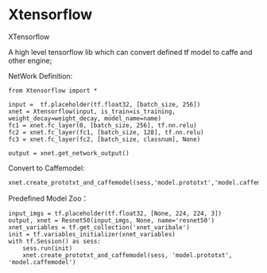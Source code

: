 # Xtensorflow
XTensorflow

A high level tensorflow lib which can convert defined tf model to caffe and other engine;

NetWork Definition:

    from Xtensorflow import *    
    
    input =  tf.placeholder(tf.float32, [batch_size, 256])
    xnet = Xtensorflow(input, is_train=is_training, weight_decay=weight_decay, model_name=name)
    fc1 = xnet.fc_layer(0, [batch_size, 256], tf.nn.relu)
    fc2 = xnet.fc_layer(fc1, [batch_size, 128], tf.nn.relu)
    fc3 = xnet.fc_layer(fc2, [batch_size, classnum], None)
    
    output = xnet.get_network_output()
    
Convert to Caffemodel:

    xnet.create_prototxt_and_caffemodel(sess,'model.prototxt','model.caffemodel')
    
    
Predefined Model Zoo：

    input_imgs = tf.placeholder(tf.float32, [None, 224, 224, 3])
    output, xnet = Resnet50(input_imgs, None, name='resnet50')
    xnet_variables = tf.get_collection('xnet_varibale')
    init = tf.variables_initializer(xnet_variables)
    with tf.Session() as sess:
        sess.run(init)
        xnet.create_prototxt_and_caffemodel(sess, 'model.prototxt', 'model.caffemodel')


    
    
    
